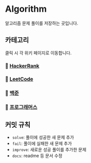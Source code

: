 # Algorithm
알고리즘 문제 풀이를 저장하는 곳입니다.

## 카테고리

클릭 시 각 위키 페이지로 이동합니다.

### 📁 [HackerRank](https://github.com/eeeesong/Algorithm/wiki/📁-HackerRank)

### 📁 [LeetCode](https://github.com/eeeesong/Algorithm/wiki/📁-LeetCode)

### 📁 [백준](https://github.com/eeeesong/Algorithm/wiki/📁-백준)

### 📁 [프로그래머스](https://github.com/eeeesong/Algorithm/wiki/📁-프로그래머스)

## 커밋 규칙

- `solve`: 풀이에 성공한 새 문제 추가
- `fail`: 풀이에 실패한 새 문제 추가
- `improve`: 새로운 성공 풀이를 추가한 문제
- `docs`: readme 등 문서 수정
